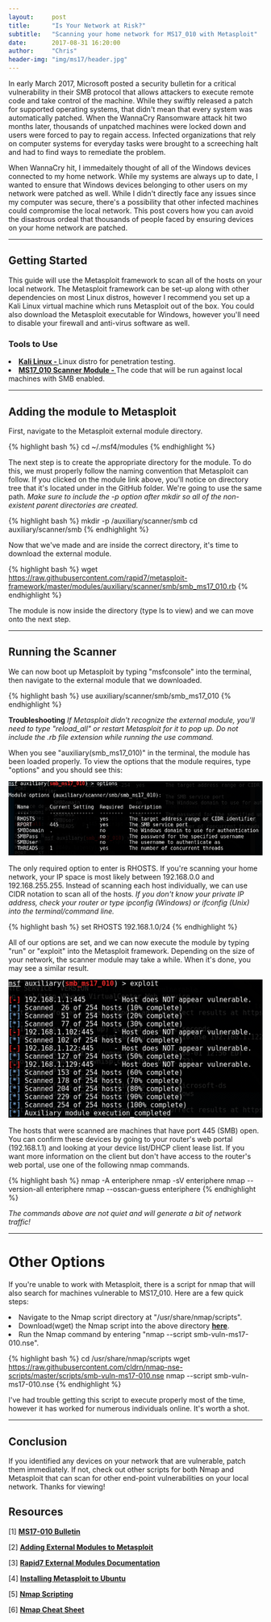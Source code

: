 ```yaml
---
layout:     post
title:      "Is Your Network at Risk?"
subtitle:   "Scanning your home network for MS17_010 with Metasploit"
date:       2017-08-31 16:20:00
author:     "Chris"
header-img: "img/ms17/header.jpg"
---
```


<p>In early March 2017, Microsoft posted a security bulletin for a critical vulnerability in their SMB protocol that allows attackers to execute remote code and take control of the machine. While they swiftly released a patch for supported operating systems, that didn't mean that every system was automatically patched. When the WannaCry Ransomware attack hit two months later, thousands of unpatched machines were locked down and users were forced to pay to regain access. Infected organizations that rely on computer systems for everyday tasks were brought to a screeching halt and had to find ways to remediate the problem. </p>


<p>When WannaCry hit, I immedaitely thought of all of the Windows devices connected to my home network. While my systems are always up to date, I wanted to ensure that Windows devices belonging to other users on my network were patched as well. While I didn't directly face any issues since my computer was secure, there's a possibility that other infected machines could compromise the local network. This post covers how you can avoid the disastrous ordeal that thousands of people faced by ensuring devices on your home network are patched. </p>
<hr>

<h2>Getting Started</h2>
<p>This guide will use the Metasploit framework to scan all of the hosts on your local network. The Metasploit framework can be set-up along with other dependencies on most Linux distros, however I recommend you set up a Kali Linux virtual machine which runs Metasploit out of the box. You could also download the Metasploit executable for Windows, however you'll need to disable your firewall and anti-virus software as well.</p>

<h3>Tools to Use</h3>


<li><a href="https://www.kali.org/downloads/"><b>Kali Linux - </b></a>Linux distro for penetration testing.</li>
<li><a href="https://github.com/rapid7/metasploit-framework/blob/master/modules/auxiliary/scanner/smb/smb_ms17_010.rb"><b>MS17_010 Scanner Module - </b></a>The code that will be run against local machines with SMB enabled.</li>
<hr>

<h2>Adding the module to Metasploit</h2>
<p>First, navigate to the Metasploit external module directory.</p>

{% highlight bash %}
cd ~/.msf4/modules
{% endhighlight %}

<p>The next step is to create the appropriate directory for the module. To do this, we must properly follow the naming convention that Metasploit can follow. If you clicked on the module link above, you'll notice on directory tree that it's located under in the GitHub folder. We're going to use the same path. <i>Make sure to include the -p option after mkdir so all of the non-existent parent directories are created.</i></p>

{% highlight bash %}
mkdir -p /auxiliary/scanner/smb
cd auxiliary/scanner/smb
{% endhighlight %}

<p>Now that we've made and are inside the correct directory, it's time to download the external module.</p>

{% highlight bash %}
wget https://raw.githubusercontent.com/rapid7/metasploit-framework/master/modules/auxiliary/scanner/smb/smb_ms17_010.rb
{% endhighlight %}

<p>The module is now inside the directory (type ls to view) and we can move onto the next step.</p>
<hr>

<h2>Running the Scanner</h2>
<p>We can now boot up Metasploit by typing "msfconsole" into the terminal, then navigate to the external module that we downloaded.</p>

{% highlight bash %}
use auxiliary/scanner/smb/smb_ms17_010
{% endhighlight %}

<p><b>Troubleshooting</b><i> If Metasploit didn't recognize the external module, you'll need to type "reload_all" or restart Metasploit for it to pop up. Do not include the .rb file extension while running the use command.</i></p>

<p>When you see "auxiliary(smb_ms17_010)" in the terminal, the module has been loaded properly. To view the options that the module requires, type "options" and you should see this:</p>

![Figure One](/img/ms17/options.PNG)

<p>The only required option to enter is RHOSTS. If you're scanning your home network, your IP space is most likely between 192.168.0.0 and 192.168.255.255. Instead of scanning each host individually, we can use CIDR notation to scan all of the hosts. <i> If you don't know your private IP address, check your router or type ipconfig (Windows) or ifconfig (Unix) into the terminal/command line.</i></p>

{% highlight bash %}
set RHOSTS 192.168.1.0/24
{% endhighlight %}

<p>All of our options are set, and we can now execute the module by typing "run" or "exploit" into the Metasploit framework. Depending on the size of your network, the scanner module may take a while. When it's done, you may see a similar result.</p>


![Figure Two](/img/ms17/fini.PNG)

<p>The hosts that were scanned are machines that have port 445 (SMB) open. You can confirm these devices by going to your router's web portal (192.168.1.1) and looking at your device list/DHCP client lease list. If you want more information on the client but don't have access to the router's web portal, use one of the following nmap commands. </p>

{% highlight bash %}
nmap -A enteriphere
nmap -sV enteriphere
nmap --version-all enteriphere
nmap --osscan-guess enteriphere
{% endhighlight %}

<p><i>The commands above are not quiet and will generate a bit of network traffic!</i></p>
<hr>

<h1>Other Options</h1>
<p>If you're unable to work with Metasploit, there is a script for nmap that will also search for machines vulnerable to MS17_010. Here are a few quick steps:</p>

<li>Navigate to the Nmap script directory at "/usr/share/nmap/scripts".</li>
<li>Download(wget) the Nmap script into the above directory <a href="https://raw.githubusercontent.com/cldrn/nmap-nse-scripts/master/scripts/smb-vuln-ms17-010.nse"><b>here</b></a>.</li>
<li>Run the Nmap command by entering "nmap --script smb-vuln-ms17-010.nse".</li>

{% highlight bash %}
cd /usr/share/nmap/scripts
wget https://raw.githubusercontent.com/cldrn/nmap-nse-scripts/master/scripts/smb-vuln-ms17-010.nse
nmap --script smb-vuln-ms17-010.nse
{% endhighlight %}

<p>I've had trouble getting this script to execute properly most of the time, however it has worked for numerous individuals online. It's worth a shot.</p>
<hr>

<h2>Conclusion</h2>
<p>If you identified any devices on your network that are vulnerable, patch them immediately. If not, check out other scripts for both Nmap and Metasploit that can scan for other end-point vulnerabilities on your local network. Thanks for viewing!</p>

<h2>Resources</h2>
<p>[1] <a href="https://technet.microsoft.com/en-us/library/security/ms17-010.aspx"><b>MS17-010 Bulletin</b></a></p>
<p>[2] <a href="http://www.kalitutorials.net/2014/06/add-new-exploits-to-metasploit-from.html"><b>Adding External Modules to Metasploit</b></a></p>
<p>[3] <a href="https://github.com/rapid7/metasploit-framework/wiki/Loading-External-Modules"><b>Rapid7 External Modules Documentation</b></a></p>
<p>[4] <a href="https://www.darkoperator.com/installing-metasploit-in-ubunt/"><b>Installing Metasploit to Ubuntu</b></a></p>
<p>[5] <a href="https://null-byte.wonderhowto.com/how-to/hack-like-pro-using-nmap-scripting-engine-nse-for-reconnaissance-0158681/"><b>Nmap Scripting</b></a></p>
<p>[6] <a href="https://hackertarget.com/nmap-cheatsheet-a-quick-reference-guide/"><b>Nmap Cheat Sheet</b></a></p>








